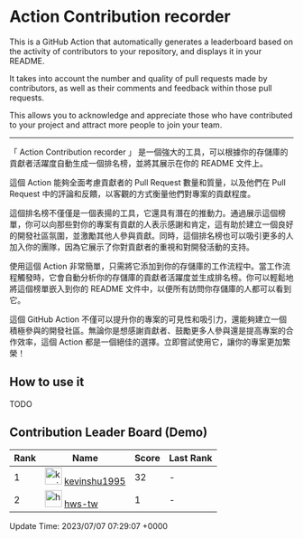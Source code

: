 # Action Contribution recorder

This is a GitHub Action that automatically generates a leaderboard based on the activity of contributors to your repository, and displays it in your README.

It takes into account the number and quality of pull requests made by contributors, as well as their comments and feedback within those pull requests.

This allows you to acknowledge and appreciate those who have contributed to your project and attract more people to join your team.

---

「 Action Contribution recorder 」 是一個強大的工具，可以根據你的存儲庫的貢獻者活躍度自動生成一個排名榜，並將其展示在你的 README 文件上。

這個 Action 能夠全面考慮貢獻者的 Pull Request 數量和質量，以及他們在 Pull Request 中的評論和反饋，以客觀的方式衡量他們對專案的貢獻程度。

這個排名榜不僅僅是一個表揚的工具，它還具有潛在的推動力。通過展示這個榜單，你可以向那些對你的專案有貢獻的人表示感謝和肯定，這有助於建立一個良好的開發社區氛圍，並激勵其他人參與貢獻。同時，這個排名榜也可以吸引更多的人加入你的團隊，因為它展示了你對貢獻者的重視和對開發活動的支持。

使用這個 Action 非常簡單，只需將它添加到你的存儲庫的工作流程中。當工作流程觸發時，它會自動分析你的存儲庫的貢獻者活躍度並生成排名榜。你可以輕鬆地將這個榜單嵌入到你的 README 文件中，以便所有訪問你存儲庫的人都可以看到它。

這個 GitHub Action 不僅可以提升你的專案的可見性和吸引力，還能夠建立一個積極參與的開發社區。無論你是想感謝貢獻者、鼓勵更多人參與還是提高專案的合作效率，這個 Action 都是一個絕佳的選擇。立即嘗試使用它，讓你的專案更加繁榮！

## How to use it

TODO

## Contribution Leader Board (Demo)

<!--CONTRIBUTION-LEADER-BOARD-TABLE:START-->
|Rank|Name|Score|Last Rank|
|----|----|----|----|
|1|<img width="30px" src="https://avatars.githubusercontent.com/u/56685204?v=4" alt="kevinshu1995" /> [kevinshu1995](https://github.com/kevinshu1995)|32|-|
|2|<img width="30px" src="https://avatars.githubusercontent.com/u/135589566?v=4" alt="hws-tw" /> [hws-tw](https://github.com/hws-tw)|1|-|

Update Time: 2023/07/07 07:29:07 +0000
<!--CONTRIBUTION-LEADER-BOARD-TABLE:END-->

